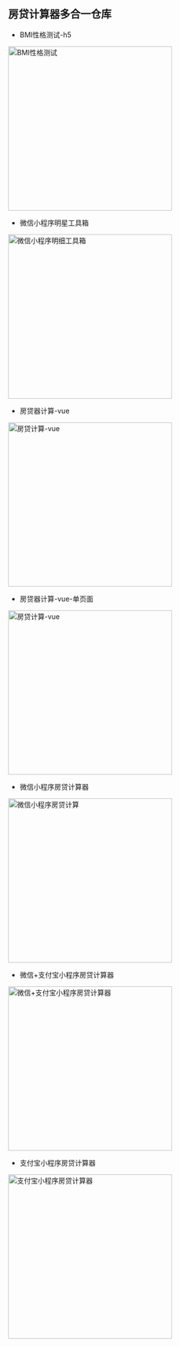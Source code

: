 ## 房贷计算器多合一仓库

- BMI性格测试-h5
<div><img src="/h5-BMI-Test/1701850415339.jpg" width="333" alt="BMI性格测试"/></div>

- 微信小程序明星工具箱
<div><img src="/StarTools/1701852531085.jpg" width="333" alt="微信小程序明细工具箱"/></div>

- 房贷器计算-vue
<div><img src="/vue-houseloan/1701848012948.jpg" width="333" alt="房贷计算-vue"/></div>

- 房贷器计算-vue-单页面
<div><img src="/vue-spa-calculator/1701847950609.jpg" width="333" alt="房贷计算-vue"/></div>

- 微信小程序房贷计算器
<div><img src="/wx-financetools/1701848107011.jpg" width="333" alt="微信小程序房贷计算"/></div>

- 微信+支付宝小程序房贷计算器
<div><img src="/wx-zfb-Calculator/1701849217347.jpg" width="333" alt="微信+支付宝小程序房贷计算器"/></div>

- 支付宝小程序房贷计算器
<div><img src="/zfb-financetools/1701848231607.jpg" width="333" alt="支付宝小程序房贷计算器"/></div>